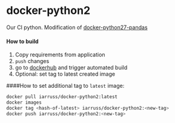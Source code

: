 # docker-python2

Our CI python. Modification of [docker-python27-pandas](https://github.com/serebrov/docker-python27-pandas)

#### How to build

1. Copy requirements from application
2. `push` changes
3. go to [dockerhub](https://hub.docker.com/r/iarruss/docker-python2/~/settings/automated-builds/) and trigger automated build
4. Optional: set tag to latest created image

####How to set additional tag to `latest` image:

```bash
docker pull iarruss/docker-python2:latest
docker images
docker tag <hash-of-latest> iarruss/docker-python2:<new-tag>
docker push iarruss/docker-python2:<new-tag>
``` 
